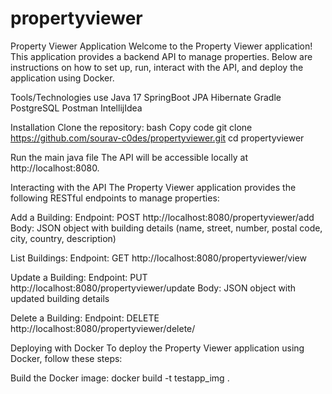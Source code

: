 # propertyviewer

Property Viewer Application
Welcome to the Property Viewer application! This application provides a backend API to manage properties. Below are instructions on how to set up, run, interact with the API, and deploy the application using Docker.

Tools/Technologies use
Java 17
SpringBoot
JPA Hibernate
Gradle
PostgreSQL
Postman
IntellijIdea

Installation
Clone the repository:
bash
Copy code
git clone https://github.com/sourav-c0des/propertyviewer.git
cd propertyviewer


Run the main java file
The API will be accessible locally at http://localhost:8080.


Interacting with the API
The Property Viewer application provides the following RESTful endpoints to manage properties:


Add a Building:
Endpoint: POST http://localhost:8080/propertyviewer/add
Body: JSON object with building details (name, street, number, postal code, city, country, description)

List Buildings:
Endpoint: GET http://localhost:8080/propertyviewer/view

Update a Building:
Endpoint: PUT http://localhost:8080/propertyviewer/update
Body: JSON object with updated building details

Delete a Building:
Endpoint: DELETE http://localhost:8080/propertyviewer/delete/

Deploying with Docker
To deploy the Property Viewer application using Docker, follow these steps:

Build the Docker image:
docker build -t testapp_img . 
